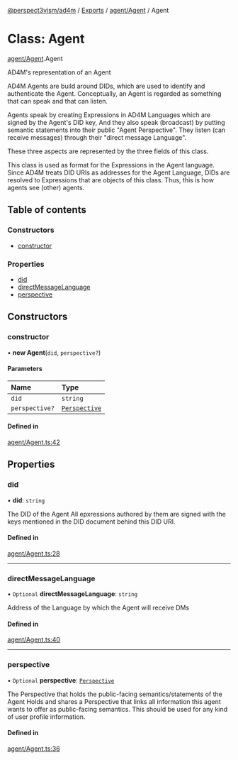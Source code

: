 [@perspect3vism/ad4m](../README.md) / [Exports](../modules.md) / [agent/Agent](../modules/agent_Agent.md) / Agent

# Class: Agent

[agent/Agent](../modules/agent_Agent.md).Agent

AD4M's representation of an Agent

AD4M Agents are build around DIDs, which are used to identify and authenticate the Agent.
Conceptually, an Agent is regarded as something that can speak and that can listen.

Agents speak by creating Expressions in AD4M Languages which are signed by the Agent's DID key,
And they also speak (broadcast) by putting semantic statements into their public "Agent Perspective".
They listen (can receive messages) through their "direct message Language".

These three aspects are represented by the three fields of this class.

This class is used as format for the Expressions in the Agent language.
Since AD4M treats DID URIs as addresses for the Agent Language,
DIDs are resolved to Expressions that are objects of this class.
Thus, this is how agents see (other) agents.

## Table of contents

### Constructors

- [constructor](agent_Agent.Agent.md#constructor)

### Properties

- [did](agent_Agent.Agent.md#did)
- [directMessageLanguage](agent_Agent.Agent.md#directmessagelanguage)
- [perspective](agent_Agent.Agent.md#perspective)

## Constructors

### constructor

• **new Agent**(`did`, `perspective?`)

#### Parameters

| Name | Type |
| :------ | :------ |
| `did` | `string` |
| `perspective?` | [`Perspective`](perspectives_Perspective.Perspective.md) |

#### Defined in

[agent/Agent.ts:42](https://github.com/perspect3vism/ad4m-executor/blob/5a19b63d/core/src/agent/Agent.ts#L42)

## Properties

### did

• **did**: `string`

The DID of the Agent
All epxressions authored by them are signed with the keys mentioned
in the DID document behind this DID URI.

#### Defined in

[agent/Agent.ts:28](https://github.com/perspect3vism/ad4m-executor/blob/5a19b63d/core/src/agent/Agent.ts#L28)

___

### directMessageLanguage

• `Optional` **directMessageLanguage**: `string`

Address of the Language by which the Agent will receive DMs

#### Defined in

[agent/Agent.ts:40](https://github.com/perspect3vism/ad4m-executor/blob/5a19b63d/core/src/agent/Agent.ts#L40)

___

### perspective

• `Optional` **perspective**: [`Perspective`](perspectives_Perspective.Perspective.md)

The Perspective that holds the public-facing semantics/statements of the Agent 
Holds and shares a Perspective that links all information
this agent wants to offer as public-facing semantics.
This should be used for any kind of user profile information.

#### Defined in

[agent/Agent.ts:36](https://github.com/perspect3vism/ad4m-executor/blob/5a19b63d/core/src/agent/Agent.ts#L36)
